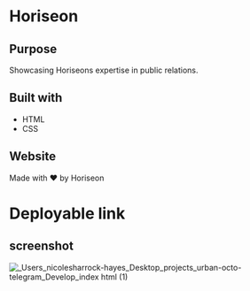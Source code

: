 # Horiseon

## Purpose 
Showcasing Horiseons expertise in public relations.

## Built with
* HTML
* CSS

## Website 

Made with ❤️️ by Horiseon

# Deployable link 



## screenshot 

![_Users_nicolesharrock-hayes_Desktop_projects_urban-octo-telegram_Develop_index html (1)](https://user-images.githubusercontent.com/97641313/155625649-20044f13-ed95-4216-af42-22dbab701200.png)


